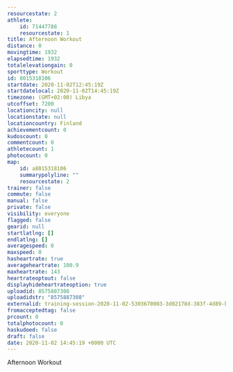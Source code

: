 ```yaml
---
resourcestate: 2
athlete:
    id: 71447788
    resourcestate: 1
title: Afternoon Workout
distance: 0
movingtime: 1932
elapsedtime: 1932
totalelevationgain: 0
sporttype: Workout
id: 8015318106
startdate: 2020-11-02T12:45:19Z
startdatelocal: 2020-11-02T14:45:19Z
timezone: (GMT+02:00) Libya
utcoffset: 7200
locationcity: null
locationstate: null
locationcountry: Finland
achievementcount: 0
kudoscount: 0
commentcount: 0
athletecount: 1
photocount: 0
map:
    id: a8015318106
    summarypolyline: ""
    resourcestate: 2
trainer: false
commute: false
manual: false
private: false
visibility: everyone
flagged: false
gearid: null
startlatlng: []
endlatlng: []
averagespeed: 0
maxspeed: 0
hasheartrate: true
averageheartrate: 100.9
maxheartrate: 143
heartrateoptout: false
displayhideheartrateoption: true
uploadid: 8575887308
uploadidstr: "8575887308"
externalid: training-session-2020-11-02-5303670003-3d02178d-383f-4d89-be4e-4212703036e1.fit
fromacceptedtag: false
prcount: 0
totalphotocount: 0
haskudoed: false
draft: false
date: 2020-11-02 14:45:19 +0000 UTC
---
```

Afternoon Workout